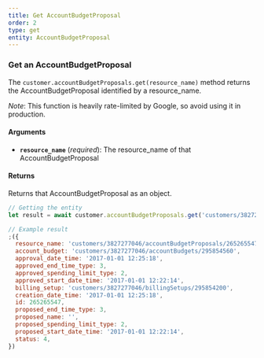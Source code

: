 ```yaml
---
title: Get AccountBudgetProposal
order: 2
type: get
entity: AccountBudgetProposal
---
```


### Get an AccountBudgetProposal

The `customer.accountBudgetProposals.get(resource_name)` method returns the AccountBudgetProposal identified by a resource_name.

_Note_: This function is heavily rate-limited by Google, so avoid using it in production.

#### Arguments

- **`resource_name`** (_required_): The resource_name of that AccountBudgetProposal

#### Returns

Returns that AccountBudgetProposal as an object.

```javascript
// Getting the entity
let result = await customer.accountBudgetProposals.get('customers/3827277046/accountBudgetProposals/265265547')
```

```javascript
// Example result
;({
  resource_name: 'customers/3827277046/accountBudgetProposals/265265547',
  account_budget: 'customers/3827277046/accountBudgets/295854560',
  approval_date_time: '2017-01-01 12:25:18',
  approved_end_time_type: 3,
  approved_spending_limit_type: 2,
  approved_start_date_time: '2017-01-01 12:22:14',
  billing_setup: 'customers/3827277046/billingSetups/295854200',
  creation_date_time: '2017-01-01 12:25:18',
  id: 265265547,
  proposed_end_time_type: 3,
  proposed_name: '',
  proposed_spending_limit_type: 2,
  proposed_start_date_time: '2017-01-01 12:22:14',
  status: 4,
})
```
